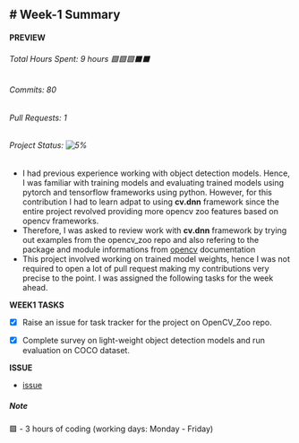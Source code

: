 ## # Week-1 Summary

#### PREVIEW
###### Total Hours Spent: 9 hours 🟩🟩🟩⬛⬛
###### Commits: 80
###### Pull Requests: 1 
###### Project Status: ![5%](https://progress-bar.dev/5)


- I had previous experience working with object detection models. Hence, I was familiar with training models and evaluating trained models using pytorch and tensorflow frameworks using python. However, for this contribution I had to learn adpat to using <b>cv.dnn</b> framework since the entire project revolved providing more opencv zoo features based on opencv frameworks.
- Therefore, I was asked to review work with <b>cv.dnn</b> framework by trying out examples from the opencv_zoo repo and also refering to the package and module informations from [opencv](https://docs.opencv.org/3.4/d6/d0f/group__dnn.html) documentation
- This project involved working on trained model weights, hence I was not required to open a lot of pull request making my contributions very precise to the point. I was assigned the following tasks for the week ahead.


<b>WEEK1 TASKS</b>
- [x] Raise an issue for task tracker for the project on OpenCV_Zoo repo.
- [x] Complete survey on light-weight object detection models and run evaluation on COCO dataset. 


<b>ISSUE</b>
- [issue](https://github.com/opencv/opencv_zoo/issues/62)


##### Note
🟩 - 3 hours of coding (working days: Monday - Friday)
